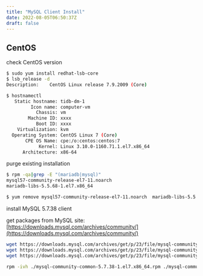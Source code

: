 ```yaml
---
title: "MySQL Client Install"
date: 2022-08-05T06:50:37Z
draft: false
---
```


## CentOS

check CentOS version

```bash
$ sudo yum install redhat-lsb-core
$ lsb_release -d
Description:    CentOS Linux release 7.9.2009 (Core)

$ hostnamectl
   Static hostname: tidb-dm-1
         Icon name: computer-vm
           Chassis: vm
        Machine ID: xxxx
           Boot ID: xxxx
    Virtualization: kvm
  Operating System: CentOS Linux 7 (Core)
       CPE OS Name: cpe:/o:centos:centos:7
            Kernel: Linux 3.10.0-1160.71.1.el7.x86_64
      Architecture: x86-64
```

purge existing installation

```bash
$ rpm -qa|grep -E "(mariadb|mysql)"
mysql57-community-release-el7-11.noarch
mariadb-libs-5.5.68-1.el7.x86_64

$ yum remove mysql57-community-release-el7-11.noarch  mariadb-libs-5.5.68-1.el7.x86_64

```

install MySQL 5.7.38 client

get packages from MySQL site: [https://downloads.mysql.com/archives/community/](https://downloads.mysql.com/archives/community/)

```bash
wget https://downloads.mysql.com/archives/get/p/23/file/mysql-community-client-5.7.38-1.el7.x86_64.rpm
wget https://downloads.mysql.com/archives/get/p/23/file/mysql-community-libs-5.7.38-1.el7.x86_64.rpm
wget https://downloads.mysql.com/archives/get/p/23/file/mysql-community-common-5.7.38-1.el7.x86_64.rpm

rpm -ivh ./mysql-community-common-5.7.38-1.el7.x86_64.rpm ./mysql-community-libs-5.7.38-1.el7.x86_64.rpm ./mysql-community-client-5.7.38-1.el7.x86_64.rpm
```
